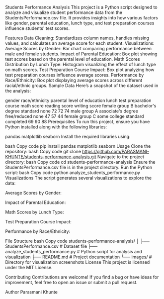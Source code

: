 Students Performance Analysis
This project is a Python script designed to analyze and visualize student performance data from the StudentsPerformance.csv file. It provides insights into how various factors like gender, parental education, lunch type, and test preparation courses influence students' test scores.

Features
Data Cleaning: Standardizes column names, handles missing values, and calculates an average score for each student.
Visualizations:
Average Scores by Gender: Bar chart comparing performance between male and female students.
Impact of Parental Education: Box plot showing test scores based on the parental level of education.
Math Scores Distribution by Lunch Type: Histogram visualizing the effect of lunch type on math scores.
Test Preparation Course Impact: Box plot analyzing how test preparation courses influence average scores.
Performance by Race/Ethnicity: Box plot displaying average scores across different racial/ethnic groups.
Sample Data
Here’s a snapshot of the dataset used in the analysis:

gender	race/ethnicity	parental level of education	lunch	test preparation course	math score	reading score	writing score
female	group B	bachelor's degree	standard	none	72	72	74
male	group A	associate's degree	free/reduced	none	47	57	44
female	group C	some college	standard	completed	69	90	88
Prerequisites
To run this project, ensure you have Python installed along with the following libraries:

pandas
matplotlib
seaborn
Install the required libraries using:

bash
Copy code
pip install pandas matplotlib seaborn
Usage
Clone the repository:
bash
Copy code
git clone https://github.com/PARASMANI-KHUNTE/students-performance-analysis.git
Navigate to the project directory:
bash
Copy code
cd students-performance-analysis
Ensure the StudentsPerformance.csv file is in the project directory.
Run the Python script:
bash
Copy code
python analyze_students_performance.py
Visualizations
The script generates several visualizations to explore the data:

Average Scores by Gender:

Impact of Parental Education:

Math Scores by Lunch Type:

Test Preparation Course Impact:

Performance by Race/Ethnicity:

File Structure
bash
Copy code
students-performance-analysis/
│
├── StudentsPerformance.csv         # Dataset file
├── analyze_students_performance.py # Python script for analysis and visualization
├── README.md                       # Project documentation
└── images/                         # Directory for visualization screenshots
License
This project is licensed under the MIT License.

Contributing
Contributions are welcome! If you find a bug or have ideas for improvement, feel free to open an issue or submit a pull request.

Author
Parasmani Khunte
